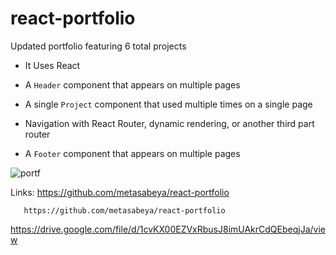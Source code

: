 # react-portfolio

  Updated portfolio featuring 6 total projects

* It  Uses React

* A `Header` component that appears on multiple pages

* A single `Project` component that  used multiple times on a single page 

* Navigation with React Router, dynamic rendering, or another third part router

* A `Footer` component that appears on multiple pages


![portf](https://user-images.githubusercontent.com/65740871/99162290-4d24e180-26b9-11eb-8c97-5079f3a1b999.gif)







Links: https://github.com/metasabeya/react-portfolio
 
       https://github.com/metasabeya/react-portfolio
https://drive.google.com/file/d/1cvKX00EZVxRbusJ8imUAkrCdQEbeqjJa/view
